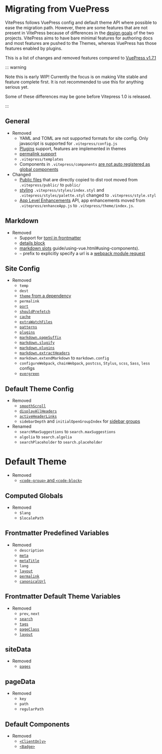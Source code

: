 # Migrating from VuePress

VitePress follows VuePress config and default theme API where possible to ease the migration path. However, there are some features that are not present in VitePress because of differences in the [design goals](../index.md) of the two projects. VitePress aims to have bare minimal features for authoring docs and most features are pushed to the Themes, whereas VuePress has those features enabled by plugins.

This is a list of changes and removed features compared to [VuePress v1.7.1](https://github.com/vuejs/vuepress/releases/tag/v1.7.1)

::: warning

Note this is early WIP! Currently the focus is on making Vite stable and feature complete first. It is not recommended to use this for anything serious yet.

Some of these differences may be gone before Vitepress 1.0 is released.

:::

## General

- Removed
  - YAML and TOML are not supported formats for site config. Only javascript is supported for `.vitepress/config.js`
  - [Plugins](https://vuepress.vuejs.org/plugin/) support, features are implemented in themes
  - [permalink support](https://vuepress.vuejs.org/guide/permalinks.html)
  - `.vitepress/templates`
  - Components in `.vitepress/components` [are not auto registered as global components](https://vuepress.vuejs.org/)
- Changed
  - [Public files](https://vuepress.vuejs.org/guide/assets.html#public-files) that are directly copied to dist root moved from `.vitepress/public/` to `public/`
  - [styling](https://vuepress.vuejs.org/config/#styling) `.vitepress/styles/index.styl` and `.vitepress/styles/palette.styl` changed to `.vitepress/style.styl`
  - [App Level Enhancements](https://vuepress.vuejs.org/guide/basic-config.html#app-level-enhancements) API, app enhancements moved from `.vitepress/enhanceApp.js` to `.vitepress/theme/index.js`.

## Markdown

- Removed
  - Support for [toml in frontmatter](https://vuepress.vuejs.org/guide/frontmatter.html#alternative-frontmatter-formats)
  - [details block](https://vuepress.vuejs.org/guide/markdown.html#custom-containers)
  - [markdown slots](https://vuepress.vuejs.org/guide/markdown-slot.html)
    guide/using-vue.html#using-components).
  - `~` prefix to explicitly specify a url is a [webpack module request](https://vuepress.vuejs.org/guide/assets.html#relative-urls)

## Site Config

- Removed
  - `temp`
  - `dest`
  - [`theme` from a dependency](https://vuepress.vuejs.org/theme/using-a-theme.html#using-a-theme-from-a-dependency)
  - `permalink`
  - [`port`](https://vuepress.vuejs.org/config/#port)
  - [`shouldPrefetch`](https://vuepress.vuejs.org/config/#shouldprefetch)
  - [`cache`](https://vuepress.vuejs.org/config/#cache)
  - [`extraWatchFiles`](https://vuepress.vuejs.org/config/#extrawatchfiles)
  - [`patterns`](https://vuepress.vuejs.org/config/#patterns)
  - [`plugins`](https://vuepress.vuejs.org/config/#pluggable)
  - [`markdown.pageSuffix`](https://vuepress.vuejs.org/config/#markdown-pagesuffix)
  - [`markdown.slugify`](https://vuepress.vuejs.org/config/#markdown-slugify)
  - [`markdown.plugins`](https://vuepress.vuejs.org/config/#markdown-plugins)
  - [`markdown.extractHeaders`](https://vuepress.vuejs.org/config/#markdown-extractheaders)
  - `markdown.extendMarkdown` to `markdown.config`
  - `configureWebpack`, `chainWebpack`, `postcss`, `Stylus`, `scss`, `Sass`, `less` configs
  - [`evergreen`](https://vuepress.vuejs.org/config/#evergreen)

## Default Theme Config

- Removed
  - [`smoothScroll`](https://vuepress.vuejs.org/theme/default-theme-config.html#smooth-scrolling)
  - [`displayAllHeaders`](https://vuepress.vuejs.org/theme/default-theme-config.html#displaying-header-links-of-all-pages)
  - [`activeHeaderLinks`](https://vuepress.vuejs.org/theme/default-theme-config.html#active-header-links)
  - `sidebarDepth` and `initialOpenGroupIndex` for [sidebar groups](https://vuepress.vuejs.org/theme/default-theme-config.html#sidebar-groups)
- Renamed
  - `searchMaxSuggestions` to `search.maxSuggestions`
  - `algolia` to `search.algolia`
  - `searchPlaceholder` to `search.placeholder`

# Default Theme

- Removed
  - [`<code-group>` and `<code-block>`](https://vuepress.vuejs.org/theme/default-theme-config.html#code-groups-and-code-blocks)

## Computed Globals

- Removed
  - `$lang`
  - `$localePath`

## Frontmatter Predefined Variables

- Removed
  - `description`
  - [`meta`](https://vuepress.vuejs.org/guide/frontmatter.html#meta)
  - [`metaTitle`](https://vuepress.vuejs.org/guide/frontmatter.html#predefined-variables)
  - `lang`
  - [`layout`](https://vuepress.vuejs.org/guide/frontmatter.html#layout)
  - [`permalink`](https://vuepress.vuejs.org/guide/frontmatter.html#predefined-variables)
  - [`canonicalUrl`](https://vuepress.vuejs.org/guide/frontmatter.html#predefined-variables)

## Frontmatter Default Theme Variables

- Removed
  - `prev`, `next`
  - [`search`](https://vuepress.vuejs.org/guide/frontmatter.html#search)
  - [`tags`](https://vuepress.vuejs.org/guide/frontmatter.html#tags)
  - [`pageClass`](https://vuepress.vuejs.org/theme/default-theme-config.html#custom-page-class)
  - [`layout`](https://vuepress.vuejs.org/theme/default-theme-config.html#custom-layout-for-specific-pages)

## siteData

- Removed
  - [`pages`](https://vuepress.vuejs.org/theme/writing-a-theme.html#site-and-page-metadata)

## pageData

- Removed
  - `key`
  - `path`
  - `regularPath`

## Default Components

- Removed
  - [`<ClientOnly>`](https://vuepress.vuejs.org/guide/using-vue.html#browser-api-access-restrictions)
  - [`<Badge>`](https://vuepress.vuejs.org/guide/using-vue.html#badge)
